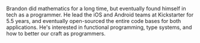 Brandon did mathematics for a long time, but eventually found himself in tech as a programmer. He lead the iOS and Android teams at Kickstarter for 5.5 years, and eventually open-sourced the entire code bases for both applications. He's interested in functional programming, type systems, and how to better our craft as programmers.
